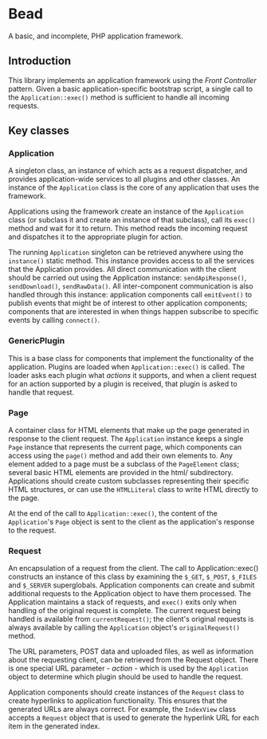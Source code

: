 # Bead

A basic, and incomplete, PHP application framework.

## Introduction

This library implements an application framework using the _Front Controller_ pattern. Given a basic application-specific bootstrap script, a single call to the `Application::exec()` method is sufficient to handle all incoming requests.

## Key classes

### Application
A singleton class, an instance of which acts as a request dispatcher, and provides application-wide services to all plugins and other classes. An instance of the `Application` class is the core of any application that uses the framework.

Applications using the framework create an instance of the `Application` class (or subclass it and create an instance of that subclass), call its `exec()` method and wait for it to return. This method reads the incoming request and dispatches it to the appropriate plugin for action.

The running `Application` singleton can be retrieved anywhere using the `instance()` static method. This instance provides access to all the services that the Application provides. All direct communication with the client should be carried out using the Application instance: `sendApiResponse()`, `sendDownload()`, `sendRawData()`. All inter-component communication is also handled through this instance: application components call `emitEvent()` to publish events that might be of interest to other application components; components that are interested in when things happen subscribe to specific events by calling `connect()`.

### GenericPlugin
This is a base class for components that implement the functionality of the application. Plugins are loaded when `Application::exec()` is called. The loader asks each plugin what _actions_ it supports, and when a client request for an action supported by a plugin is received, that plugin is asked to handle that request.

### Page
A container class for HTML elements that make up the page generated in response to the client request. The `Application` instance keeps a single `Page` instance that represents the current page, which components can access using the `page()` method and add their own elements to. Any element added to a page must be a subclass of the `PageElement` class; several basic HTML elements are provided in the html/ subdirectory. Applications should create custom subclasses representing their specific HTML structures, or can use the `HTMLLiteral` class to write HTML directly to the page.

At the end of the call to `Application::exec()`, the content of the `Application`'s `Page` object is sent to the client as the application's response to the request.

### Request
An encapsulation of a request from the client. The call to Application::exec() constructs an instance of this class by examining the `$_GET`, `$_POST`, `$_FILES` and `$_SERVER` superglobals. Application components can create and submit additional requests to the Application object to have them processed. The Application maintains a stack of requests, and `exec()` exits only when handling of the original request is complete. The current request being handled is available from `currentRequest()`; the client's original requests is always available by calling the `Application` object's `originalRequest()` method.

The URL parameters, POST data and uploaded files, as well as information about the requesting client, can be retrieved from the Request object. There is one special URL parameter - _action_ - which is used by the `Application` object to determine which plugin should be used to handle the request.

Application components should create instances of the `Request` class to create hyperlinks to application functionality. This ensures that the generated URLs are always correct. For example, the `IndexView` class accepts a `Request` object that is used to generate the hyperlink URL for each item in the generated index.
